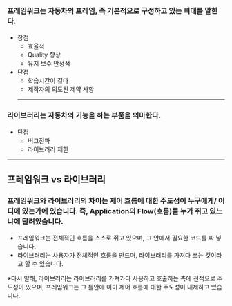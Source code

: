 
### 프레임워크는 자동차의 프레임, 즉 기본적으로 구성하고 있는 뼈대를 말한다.
- 장점
  - 효율적
  - Quality 향상
  - 유지 보수 안정적
- 단점
  - 학습시간이 길다
  - 제작자의 의도된 제약 사항
  --------------------------------------------------------
### 라이브러리는 자동차의 기능을 하는 부품을 의마한다.
- 단점
  - 버그전파
  - 라이브러리 제한
---------------
## 프레임워크 vs 라이브러리 
### 프레임워크와 라이브러리의 차이는 제어 흐름에 대한 주도성이 누구에게/ 어디에 있는가에 있습니다. 즉, Application의 Flow(흐름)를 누가 쥐고 있느냐에 달려있습니다.
- 프레임워크는 전체적인 흐름을 스스로 쥐고 있으며, 그 안에서 필요한 코드를 짜 넣습니다.
- 라이브러리는 사용자가 전체적인 흐름을 만드며, 라이브러리를 가져다 쓰는 것이라고 할 수 있습니다.

※다시 말해, 라이브러리는 라이브러리를 가져가다 사용하고 호출하는 측에 전적으로 주도성이 있으며, 프레임워크는  그 틀안에 이미 제어 흐름에 대한 주도성이 내제하고 있습니다.